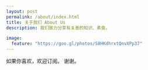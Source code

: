 ```yaml
---
layout: post
permalink: /about/index.html
title: 关于我们 About Us
description: 我们致力分享有关善的知识、素食。

image:
  feature: "https://goo.gl/photos/S8HKdhrxtQnvXPp37"
---
```


如果你喜欢，欢迎订阅。
谢谢。